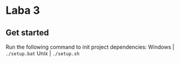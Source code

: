 # Laba 3

## Get started

Run the following command to init project dependencies:
Windows | `./setup.bat`
Unix | `./setup.sh`
